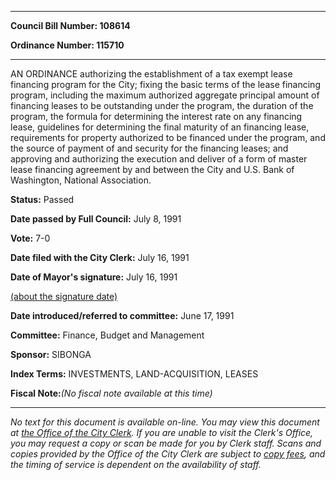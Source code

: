 

********

**Council Bill Number: 108614**
   
**Ordinance Number: 115710**
********

 AN ORDINANCE authorizing the establishment of a tax exempt lease financing program for the City; fixing the basic terms of the lease financing program, including the maximum authorized aggregate principal amount of financing leases to be outstanding under the program, the duration of the program, the formula for determining the interest rate on any financing lease, guidelines for determining the final maturity of an financing lease, requirements for property authorized to be financed under the program, and the source of payment of and security for the financing leases; and approving and authorizing the execution and deliver of a form of master lease financing agreement by and between the City and U.S. Bank of Washington, National Association.

**Status:** Passed
   
**Date passed by Full Council:** July 8, 1991
   
**Vote:** 7-0
   
**Date filed with the City Clerk:** July 16, 1991
   
**Date of Mayor's signature:** July 16, 1991
   
[(about the signature date)](/~public/approvaldate.htm)
   
   
   
**Date introduced/referred to committee:** June 17, 1991
   
**Committee:** Finance, Budget and Management
   
**Sponsor:** SIBONGA
   
   
**Index Terms:** INVESTMENTS, LAND-ACQUISITION, LEASES

**Fiscal Note:**_(No fiscal note available at this time)_
********

_No text for this document is available on-line. You may view this document at [the Office of the City Clerk](http://www.seattle.gov/leg/clerk/contactUs.htm). If you are unable to visit the Clerk's Office, you may request a copy or scan be made for you by Clerk staff. Scans and copies provided by the Office of the City Clerk are subject to [copy fees](http://clerk.seattle.gov/~public/clerkfees.htm), and the timing of service is dependent on the availability of staff._

